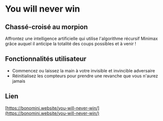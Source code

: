 # You will never win

## Chassé-croisé au morpion

Affrontez une intelligence artificielle qui utilise l'algorithme récursif Minimax grâce auquel il anticipe la totalité des coups possibles et à venir !

## Fonctionnalités utilisateur

-  Commencez ou laissez la main à votre invisible et invincible adversaire
-  Réinitialisez les compteurs pour prendre une revanche que vous n'aurez jamais

## Lien

[https://bonomini.website/you-will-never-win/](https://bonomini.website/you-will-never-win/)
